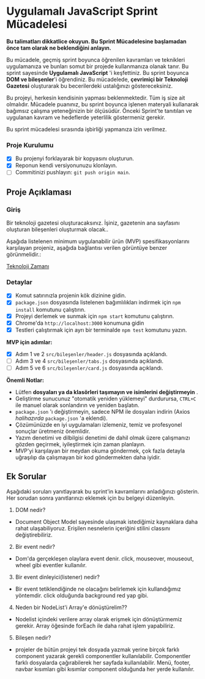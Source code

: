 # Uygulamalı JavaScript Sprint Mücadelesi

**Bu talimatları dikkatlice okuyun. Bu Sprint Mücadelesine başlamadan önce tam olarak ne beklendiğini anlayın.**

Bu mücadele, geçmiş sprint boyunca öğrenilen kavramları ve teknikleri uygulamanıza ve bunları somut bir projede kullanmanıza olanak tanır. Bu sprint sayesinde **Uygulamalı JavaScript** 'i keşfettiniz. Bu sprint boyunca **DOM ve bileşenler**'i öğrendiniz. Bu mücadelede, **çevrimiçi bir Teknoloji Gazetesi** oluşturarak bu becerilerdeki ustalığınızı göstereceksiniz.

Bu projeyi, herkesin kendisinin yapması beklenmektedir. Tüm iş size ait olmalıdır. Mücadele puanınız, bu sprint boyunca işlenen materyali kullanarak bağımsız çalışma yeteneğinizin bir ölçüsüdür. Önceki Sprint'te tanıtılan ve uygulanan kavram ve hedeflerde yeterlilik göstermeniz gerekir.

Bu sprint mücadelesi sırasında işbirliği yapmanıza izin verilmez.

### Proje Kurulumu

* [x] Bu projenyi forklayarak bir kopyasını oluşturun.
* [x] Reponun kendi versiyonunuzu klonlayın.
* [ ] Commitinizi pushlayın: `git push origin main`.

## Proje Açıklaması

### Giriş

Bir teknoloji gazetesi oluşturacaksınız. İşiniz, gazetenin ana sayfasını oluşturan bileşenleri oluşturmak olacak..

Aşağıda listelenen minimum uygulanabilir ürün (MVP) spesifikasyonlarını karşılayan projeniz, aşağıda bağlantısı verilen görüntüye benzer görünmelidir.:

[Teknoloji Zamanı](/tasarım.png)

### Detaylar

- [x] Komut satırınızla projenin kök dizinine gidin.
- [x] `package.json` dosyasında listelenen bağımlılıkları indirmek için `npm install` komutunu çalıştırın.
- [x] Projeyi derlemek ve sunmak için `npm start` komutunu çalıştırın.
- [x] Chrome'da `http://localhost:3000` konumuna gidin
- [x] Testleri çalıştırmak için ayrı bir terminalde `npm test` komutunu yazın.

**MVP için adımlar:**

- [x] Adım 1 ve 2 `src/bileşenler/header.js` dosyasında açıklandı.
- [ ] Adım 3 ve 4 `src/bileşenler/tabs.js` dosyasında açıklandı.
- [ ] Adım 5 ve 6 `src/bileşenler/card.js` dosyasında açıklandı.

**Önemli Notlar:**

- Lütfen **dosyaları ya da klasörleri taşımayın ve isimlerini değiştirmeyin** .
- Geliştirme sunucunuz "otomatik yeniden yüklemeyi" durdurursa, `CTRL+C` ile manuel olarak sonlandırın ve yeniden başlatın.
- `package.json` 'ı değiştirmeyin, sadece NPM ile dosyaları indirin (Axios _halihazırda_ `package.json` 'a eklendi).
- Çözümünüzde en iyi uygulamaları izlemeniz, temiz ve profesyonel sonuçlar üretmeniz önemlidir.
- Yazım denetimi ve dilbilgisi denetimi de dahil olmak üzere çalışmanızı gözden geçirmek, iyileştirmek için zaman planlayın.
- MVP'yi karşılayan bir meydan okuma göndermek, çok fazla detayla uğraşılıp da çalışmayan bir kod göndermekten daha iyidir.


## Ek Sorular

Aşağıdaki soruları yanıtlayarak bu sprint'in kavramlarını anladığınızı gösterin. Her sorudan sonra yanıtlarınızı eklemek için bu belgeyi düzenleyin.

1. DOM nedir?
- Document Object Model sayesinde ulaşmak istediğimiz kaynaklara daha rahat ulaşabiliyoruz. Erişilen nesnelerin içeriğini stilini classını değiştirebiliriz.
2. Bir event nedir?
- Dom'da gerçekleşen olaylara event denir. click, mouseover, mouseout, wheel gibi eventler kullanılır.
3. Bir event dinleyici(listener) nedir?
- Bir event tetiklendiğinde ne olacağını belirlemek için kullandığımız yöntemdir. click olduğunda background red yap gibi.
4. Neden bir NodeList'i Array'e dönüştürelim??
- Nodelist içindeki verilere array olarak erişmek için dönüştürmemiz gerekir. Array öğesinde forEach ile daha rahat işlem yapabiliriz.
5. Bileşen nedir?
- projeler de bütün projeyi tek dosyada yazmak yerine birçok farklı component yazarak gerekli componentler kullanılabilir. Componentler farklı dosyalarda çağırabilerek her sayfada kullanılabilir. Menü, footer, navbar kısımları gibi kısımlar component olduğunda her yerde kullanılır.